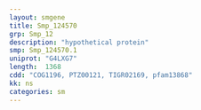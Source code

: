 ```yaml
---
layout: smgene
title: Smp_124570
grp: Smp_12
description: "hypothetical protein"
smp: Smp_124570.1
uniprot: "G4LXG7"
length:  1368
cdd: "COG1196, PTZ00121, TIGR02169, pfam13868"
kk: ns
categories: sm
---
```

